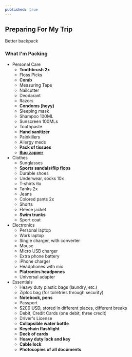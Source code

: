 ```yaml
---
published: true
---
```


## Preparing For My Trip

Better backpack
### What I'm Packing
- Personal Care
	- **Toothbrush 2x**
    - Floss Picks
    - **Comb**
    - Measuring Tape
    - Nailcutter
    - Deodarant
    - Razors
    - **Condoms (heyy)**
    - Sleeping mask
    - Shampoo 100ML
    - Sunscreen 100MLs
    - Toothpaste
    - **Hand sanitizer**
    - Painkillers
    - Allergy meds
    - **Pack of tissues**
    - **[Bug zapper](http://www.amazon.com/Ecobrands-Zap-Mosquito-Bite-Refief/dp/B000KU74K4)**
- Clothes
	- Sunglasses
    - **Sports sandals/flip flops**
    - Durable shoes
    - Underwear, socks 10x
    - T-shirts 6x
    - Tanks 2x
    - Jeans
    - Colored pants 2x
    - Shorts
    - Fleece jacket
    - **Swim trunks**
    - Sport coat
- Electronics
	- Personal laptop
    - Work laptop
    - Single charger, with converter
    - Mouse
    - Micro USB charger
    - Extra phone battery
    - iPhone charger
    - Headphones with mic
    - **Platronics headpones**
    - Universal adapter
- Essentials
	- Heavy duty plastic bags (laundry, etc.)
    - Ziploc bag (for toiletries through security)
    - **Notebook, pens**
    - Passport
    - $200 USD, stored in different places, different breaks
    - Debit, Credit Cards (one debit, three credit)
    - Driver's License
    - **Collapsible water bottle**
    - **Keychain flashlight**
    - **Deck of cards**
    - **Heavy duty lock and key**
    - **Cable lock**
    - **Photocopies of all documents**

